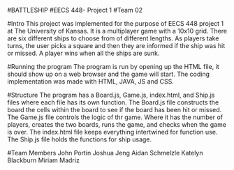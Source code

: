 #BATTLESHIP 
#EECS 448- Project 1
#Team 02

#Intro
This project was implemented for the purpose of EECS 448 project 1 at The University of Kansas. It is a 
multiplayer game with a 10x10 grid. There are six different ships to choose from of different lengths. 
As players take turns, the user picks a square and then they are informed if the ship was hit or missed.
A player wins when all the ships are sunk. 

#Running the program
The program is run by opening up the HTML file, it should show up on a web browser and the game will
start. The coding implementation was made with HTML, JAVA, JS and CSS. 

#Structure
The program has a Board.js, Game.js, index.html, and Ship.js files where each file has its own function. 
The Board.js file constructs the board the cells within the board to see if the board has been hit or missed. 
The Game.js file controls the logic of thr game. Where it has the number of players, creates the two boards, 
runs the game, and checks when the game is over. The index.html file keeps everything intertwined for function 
use. The Ship.js file holds the functions for ship usage.

#Team Members
John Portin
Joshua Jeng
Aidan Schmelzle
Katelyn Blackburn
Miriam Madriz

